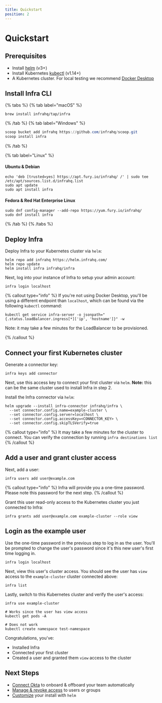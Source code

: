 ```yaml
---
title: Quickstart
position: 2
---
```


# Quickstart

## Prerequisites

* Install [helm](https://helm.sh/docs/intro/install/) (v3+)
* Install Kubernetes [kubectl](https://kubernetes.io/docs/tasks/tools/#kubectl) (v1.14+)
* A Kubernetes cluster. For local testing we recommend [Docker Desktop](https://www.docker.com/products/docker-desktop/)

## Install Infra CLI

{% tabs %}
{% tab label="macOS" %}
```
brew install infrahq/tap/infra
```
{% /tab %}
{% tab label="Windows" %}
```powershell
scoop bucket add infrahq https://github.com/infrahq/scoop.git
scoop install infra
```
{% /tab %}

{% tab label="Linux" %}

#### Ubuntu & Debian
```
echo 'deb [trusted=yes] https://apt.fury.io/infrahq/ /' | sudo tee /etc/apt/sources.list.d/infrahq.list
sudo apt update
sudo apt install infra
```

#### Fedora & Red Hat Enterprise Linux
```
sudo dnf config-manager --add-repo https://yum.fury.io/infrahq/
sudo dnf install infra
```
{% /tab %}
{% /tabs %}


## Deploy Infra

Deploy Infra to your Kubernetes cluster via `helm`:

```
helm repo add infrahq https://helm.infrahq.com/
helm repo update
helm install infra infrahq/infra
```

Next, log into your instance of Infra to setup your admin account:

```
infra login localhost
```


{% callout type="info" %}
If you're not using Docker Desktop, you'll be using a different endpoint than `localhost`, which can be found via the following `kubectl` command:

```
kubectl get service infra-server -o jsonpath="{.status.loadBalancer.ingress[*]['ip', 'hostname']}" -w
```

Note: it may take a few minutes for the LoadBalancer to be provisioned.

{% /callout %}



## Connect your first Kubernetes cluster

Generate a connector key:

```
infra keys add connector
```

Next, use this access key to connect your first cluster via `helm`. **Note:** this can be the same cluster used to install Infra in step 2.

Install the Infra connector via `helm`:

```
helm upgrade --install infra-connector infrahq/infra \
  --set connector.config.name=example-cluster \
  --set connector.config.server=localhost \
  --set connector.config.accessKey=<CONNECTOR_KEY> \
  --set connector.config.skipTLSVerify=true
```

{% callout type="info" %}
It may take a few minutes for the cluster to connect. You can verify the connection by running `infra destinations list`
{% /callout %}

## Add a user and grant cluster access

Next, add a user:

```
infra users add user@example.com
```

{% callout type="info" %}
Infra will provide you a one-time password. Please note this password for the next step.
{% /callout %}

Grant this user read-only access to the Kubernetes cluster you just connected to Infra:

```
infra grants add user@example.com example-cluster --role view
```

## Login as the example user

Use the one-time password in the previous step to log in as the user. You'll be prompted to change the user's password since it's this new user's first time logging in.

```
infra login localhost
```

Next, view this user's cluster access. You should see the user has `view` access to the `example-cluster` cluster connected above:

```
infra list
```

Lastly, switch to this Kubernetes cluster and verify the user's access:

```
infra use example-cluster

# Works since the user has view access
kubectl get pods -A

# Does not work
kubectl create namespace test-namespace
```

Congratulations, you've:
* Installed Infra
* Connected your first cluster
* Created a user and granted them `view` access to the cluster

## Next Steps

* [Connect Okta](../guides/identity-providers/okta.md) to onboard & offboard your team automatically
* [Manage & revoke access](../guides/granting-access.md) to users or groups
* [Customize](../reference/helm-reference.md) your install with `helm`

